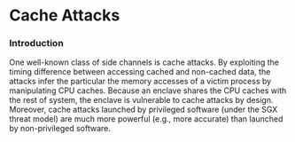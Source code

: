 # Cache Attacks

### Introduction

One well-known class of side channels is cache attacks. By exploiting the timing difference between accessing cached and non-cached data, the attacks infer the particular the memory accesses of a victim process by manipulating CPU caches. Because an enclave shares the CPU caches with the rest of system, the enclave is vulnerable to cache attacks by design. Moreover, cache attacks launched by privileged software \(under the SGX threat model\) are much more powerful \(e.g., more accurate\) than launched by non-privileged software.



